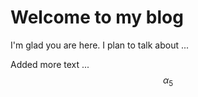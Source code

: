 # Welcome to my blog

I'm glad you are here. I plan to talk about ...

Added more text ... $$\alpha_5$$
